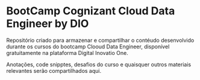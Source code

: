 # BootCamp Cognizant Cloud Data Engineer by DIO

Repositório criado para armazenar e compartilhar o contéudo desenvolvido durante os cursos do bootcamp Clooud Data Engineer, disponível gratuitamente na plataforma Digital Inovatio One.

Anotações, code snipptes, desafios do curso e quaisquer outros materiais relevantes serão compartilhados aqui. 
